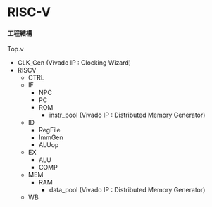 # RISC-V

#### 工程結構
Top.v
  - CLK_Gen (Vivado IP : Clocking Wizard)
  - RISCV
    - CTRL
    - IF
      - NPC
      - PC
      - ROM
        - instr_pool (Vivado IP : Distributed Memory Generator)
    - ID
      - RegFile
      - ImmGen
      - ALUop
    - EX
      - ALU
      - COMP
    - MEM
      - RAM
        - data_pool (Vivado IP : Distributed Memory Generator)
    - WB
